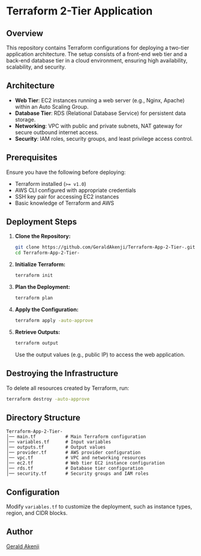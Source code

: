 # Terraform 2-Tier Application

## Overview
This repository contains Terraform configurations for deploying a two-tier application architecture. The setup consists of a front-end web tier and a back-end database tier in a cloud environment, ensuring high availability, scalability, and security.

## Architecture
- **Web Tier**: EC2 instances running a web server (e.g., Nginx, Apache) within an Auto Scaling Group.
- **Database Tier**: RDS (Relational Database Service) for persistent data storage.
- **Networking**: VPC with public and private subnets, NAT gateway for secure outbound internet access.
- **Security**: IAM roles, security groups, and least privilege access control.

## Prerequisites
Ensure you have the following before deploying:
- Terraform installed (`>= v1.0`)
- AWS CLI configured with appropriate credentials
- SSH key pair for accessing EC2 instances
- Basic knowledge of Terraform and AWS

## Deployment Steps
1. **Clone the Repository:**
   ```sh
   git clone https://github.com/GeraldAkenji/Terraform-App-2-Tier-.git
   cd Terraform-App-2-Tier-
   ```
2. **Initialize Terraform:**
   ```sh
   terraform init
   ```
3. **Plan the Deployment:**
   ```sh
   terraform plan
   ```
4. **Apply the Configuration:**
   ```sh
   terraform apply -auto-approve
   ```
5. **Retrieve Outputs:**
   ```sh
   terraform output
   ```
   Use the output values (e.g., public IP) to access the web application.

## Destroying the Infrastructure
To delete all resources created by Terraform, run:
```sh
terraform destroy -auto-approve
```

## Directory Structure
```
Terraform-App-2-Tier-
│── main.tf           # Main Terraform configuration
│── variables.tf      # Input variables
│── outputs.tf        # Output values
│── provider.tf       # AWS provider configuration
│── vpc.tf            # VPC and networking resources
│── ec2.tf            # Web tier EC2 instance configuration
│── rds.tf            # Database tier configuration
│── security.tf       # Security groups and IAM roles
```

## Configuration
Modify `variables.tf` to customize the deployment, such as instance types, region, and CIDR blocks.

## Author
[Gerald Akenji](https://github.com/GeraldAkenji)




